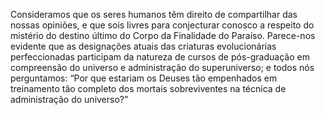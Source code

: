 ﻿Consideramos que os seres humanos têm direito de compartilhar das nossas opiniões, e que sois livres para conjecturar conosco a respeito do mistério do destino último do Corpo da Finalidade do Paraíso. Parece-nos evidente que as designações atuais das criaturas evolucionárias perfeccionadas participam da natureza de cursos de pós-graduação em compreensão do universo e administração do superuniverso; e todos nós perguntamos: “Por que estariam os Deuses tão empenhados em treinamento tão completo dos mortais sobreviventes na técnica de administração do universo?”